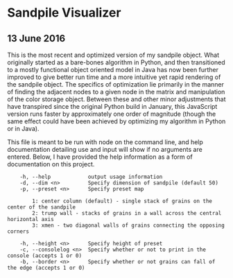 # Sandpile Visualizer
## 13 June 2016

This is the most recent and optimized version of my sandpile object. What originally started as a bare-bones algorithm in Python, and then transitioned to a mostly functional object oriented model in Java has now been further improved to give better run time and a more intuitive yet rapid rendering of the sandpile object. The specifics of optimization lie primarily in the manner of finding the adjacent nodes to a given node in the matrix and manipulation of the color storage object. Between these and other minor adjustments that have transpired since the original Python build in January, this JavaScript version runs faster by approximately one order of magnitude (though the same effect could have been achieved by optimizing my algorithm in Python or in Java). 

This file is meant to be run with node on the command line, and help documentation detailing use and input will show if no arguments are entered. Below, I have provided the help information as a form of documentation on this project.
```
    -h, --help            output usage information
    -d, --dim <n>         Specify dimension of sandpile (default 50)
    -p, --preset <n>      Specify preset map
    
    	1: center column (default) - single stack of grains on the center of the sandpile				
    	2: trump wall - stacks of grains in a wall across the central horizontal axis				
    	3: xmen - two diagonal walls of grains connecting the opposing corners
    
    -h, --height <n>      Specify height of preset
    -c, --consolelog <n>  Specify whether or not to print in the console (accepts 1 or 0)
    -b, --border <n>      Specify whether or not grains can fall of the edge (accepts 1 or 0)
```